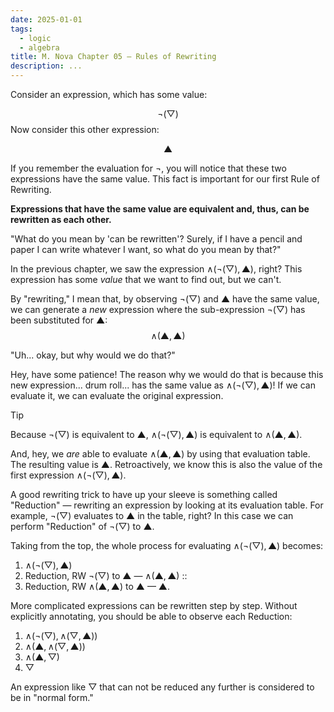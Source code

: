```yaml
---
date: 2025-01-01
tags:
  - logic
  - algebra
title: M. Nova Chapter 05 — Rules of Rewriting
description: ...
---
```

Consider an expression, which has some value:

$$\lnot(▽)$$
Now consider this other expression:

$$▲$$

If you remember the evaluation for $\lnot$, you will notice that these two expressions have the same value. This fact is important for our first Rule of Rewriting.

**Expressions that have the same value are equivalent and, thus, can be rewritten as each other.**

"What do you mean by 'can be rewritten'? Surely, if I have a pencil and paper I can write whatever I want, so what do you mean by that?"

In the previous chapter, we saw the expression $\land(\lnot(▽), ▲)$, right? This expression has some _value_ that we want to find out, but we can't.

By "rewriting," I mean that, by observing $\lnot(▽)$ and $▲$ have the same value, we can generate a _new_ expression where the sub-expression $\lnot(▽)$ has been substituted for $▲$: 
$$\land(▲, ▲)$$

"Uh... okay, but why would we do that?"

Hey, have some patience! The reason why we would do that is because this new expression... drum roll... has the same value as $\land(\lnot(▽), ▲)$! If we can evaluate it, we can evaluate the original expression.

> [!TIP]
> Because $\lnot(▽)$ is equivalent to $▲$,
> $\land(\lnot(▽), ▲)$ is equivalent to $\land(▲, ▲)$.

And, hey, we _are_ able to evaluate $\land(▲, ▲)$ by using that evaluation table. The resulting value is $▲$. Retroactively, we know this is also the value of the first expression $\land(\lnot(▽), ▲)$.

A good rewriting trick to have up your sleeve is something called "Reduction" — rewriting an expression by looking at its evaluation table. For example, $\lnot(▽)$ evaluates to $▲$ in the table, right? In this case we can perform "Reduction" of $\lnot(▽)$ to $▲$.

Taking from the top, the whole process for evaluating $\land(\lnot(▽), ▲)$ becomes:

1. $\land(\lnot(▽), ▲)$
2. Reduction, RW $\lnot(▽)$ to $▲$ — $\land(▲, ▲)$  :: 
3. Reduction, RW $\land(▲, ▲)$ to $▲$ — $▲$.

More complicated expressions can be rewritten step by step. Without explicitly annotating, you should be able to observe each Reduction:

1. $\land(\lnot(▽), \land(▽, ▲))$
2. $\land(▲, \land(▽, ▲))$
3. $\land(▲, ▽)$
4. $▽$

An expression like $▽$ that can not be reduced any further is considered to be in "normal form."
